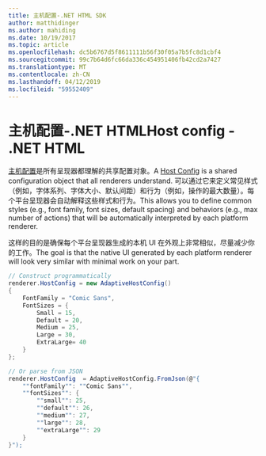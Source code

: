 ```yaml
---
title: 主机配置-.NET HTML SDK
author: matthidinger
ms.author: mahiding
ms.date: 10/19/2017
ms.topic: article
ms.openlocfilehash: dc5b6767d5f8611111b56f30f05a7b5fc8d1cbf4
ms.sourcegitcommit: 99c7b64d6fc66da336c454951406fb42cd2a7427
ms.translationtype: MT
ms.contentlocale: zh-CN
ms.lasthandoff: 04/12/2019
ms.locfileid: "59552409"
---
```

# <a name="host-config---net-html"></a><span data-ttu-id="00787-102">主机配置-.NET HTML</span><span class="sxs-lookup"><span data-stu-id="00787-102">Host config - .NET HTML</span></span>

<span data-ttu-id="00787-103">[主机配置](../../../rendering-cards/host-config.md)是所有呈现器都理解的共享配置对象。</span><span class="sxs-lookup"><span data-stu-id="00787-103">A [Host Config](../../../rendering-cards/host-config.md) is a shared configuration object that all renderers understand.</span></span> <span data-ttu-id="00787-104">可以通过它来定义常见样式（例如，字体系列、字体大小、默认间距）和行为（例如，操作的最大数量）。每个平台呈现器会自动解释这些样式和行为。</span><span class="sxs-lookup"><span data-stu-id="00787-104">This allows you to define common styles (e.g., font family, font sizes, default spacing) and behaviors (e.g., max number of actions) that will be automatically interpreted by each platform renderer.</span></span> 

<span data-ttu-id="00787-105">这样的目的是确保每个平台呈现器生成的本机 UI 在外观上非常相似，尽量减少你的工作。</span><span class="sxs-lookup"><span data-stu-id="00787-105">The goal is that the native UI generated by each platform renderer will look very similar with minimal work on your part.</span></span>

```csharp
// Construct programmatically
renderer.HostConfig = new AdaptiveHostConfig() 
{
    FontFamily = "Comic Sans",
    FontSizes = {
        Small = 15,
        Default = 20,
        Medium = 25,
        Large = 30,
        ExtraLarge= 40
    }
};

// Or parse from JSON
renderer.HostConfig  = AdaptiveHostConfig.FromJson(@"{
    ""fontFamily"": ""Comic Sans"",
    ""fontSizes"": {
        ""small"": 25,
        ""default"": 26,
        ""medium"": 27,
        ""large"": 28,
        ""extraLarge"": 29
    }
}");
```